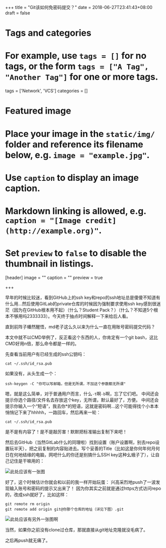 +++
title = "Git该如何免密码提交？"
date = 2018-06-27T23:41:43+08:00
draft = false

# Tags and categories
# For example, use `tags = []` for no tags, or the form `tags = ["A Tag", "Another Tag"]` for one or more tags.
tags = ['Network', 'VCS']
categories = []

# Featured image
# Place your image in the `static/img/` folder and reference its filename below, e.g. `image = "example.jpg"`.
# Use `caption` to display an image caption.
#   Markdown linking is allowed, e.g. `caption = "[Image credit](http://example.org)"`.
# Set `preview` to `false` to disable the thumbnail in listings.
[header]
image = ""
caption = ""
preview = true

+++

早年的时候比较迷，看到GitHub上的ssh key和repo的ssh地址总是傻傻不知道有什么用...然后使用GitLab的private仓库的时候因为强制要求使用ssh key感到很迷茫（因为在GitHub根本用不起）（什么？Student Pack？）（什么？不知道5个根本不够用吗2333333）。今天终于抽点时间解释一下来给后人看。

直到前阵子幡然醒悟，md老子这么久以来为什么一直在用账号密码提交代码？

本文中就不以CMD举例了，反正看这个东西的人，你肯定有一个git bash，这比CMD好用n倍，那么命令都是一样的。

先查看当前用户有已经生成的ssh公钥吗：
```shell
cat ~/.ssh/id_rsa.pub
```

如果没有，从头生成一个：

```shell
ssh-keygen -C "你可以写邮箱，但是无所谓，不加这个参数都无所谓"
```

嗯，就是这么简单，对于普通用户而言，什么`-t`啊`-b`啊，忘了它们吧。
中间还会提示你选个路径/文件名去存放这个key，无所谓，默认最好了，方便。
中间还会提示你输入一个“短语”，我去你*的短语，这就是密码啊...这个可能得找个小本本悄悄记下来了hhhhh，一路回车，然后再来一轮：

```shell
cat ~/.ssh/id_rsa.pub
```

是不是有内容了！是不是敲厉害！默默把标准输出复制下来吧！

然后去GitHub（当然GitLab什么的同理啦）找到设置（账户设置啊，别去repo设置玩半天），把之前复制的内容贴进去。写个妥善的Title（比如这是你何年何月何日在何地结缘的电脑，网吧什么的你还是别搞什么SSH key这种幺蛾子了），让自己记住是干嘛用的：

![此处应该有一张图]()

好了，这个时候估计你就会和以前的我一样开始玩蛋：
兴高采烈地push了一波发现输入账号和密码的提示又出来了！
因为你其实之前就是通过https方式访问repo的，改成ssh就好了，比如这样：

```shell
git remote rm origin
git remote add origin git@你那个仓库的地址（详见下图）.git
```

![此处应该有另外一张图啊]()

当然，如果你之前没有clone过仓库，那就直接从git地址克隆就没毛病了。

之后再push就无痛了。